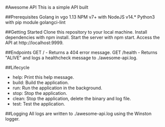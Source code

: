 #Awesome API
This is a simple API built

##Prerequisites
Golang in vgo 1.13
NPM v7+ with NodeJS v14.*
Python3 with pip module
golangci-lint

##Getting Started
Clone this repository to your local machine.
Install dependencies with npm install.
Start the server with npm start.
Access the API at http://localhost:9999.

##Endpoints
GET / - Returns a 404 error message.
GET /health - Returns "ALIVE" and logs a healthcheck message to ./awesome-api.log.

##Lifecycle
- help: Print this help message.
- build: Build the application.
- run: Run the application in the background.
- stop: Stop the application.
- clean: Stop the application, delete the binary and log file.
- test: Test the application.

##Logging
All logs are written to ./awesome-api.log using the Winston logger.
